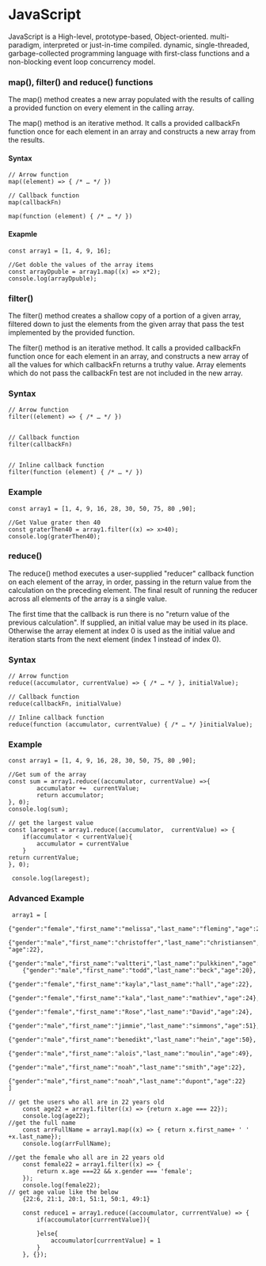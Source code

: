 # JavaScript
JavaScript is a High-level, prototype-based, Object-oriented. multi-paradigm, interpreted or just-in-time compiled. dynamic, single-threaded, garbage-collected programming language with first-class functions and a non-blocking event loop concurrency model.

### map(), filter() and reduce() functions
The map() method creates a new array populated with the results of calling a provided function on every element in the calling array.

The map() method is an iterative method. It calls a provided callbackFn function once for each element in an array and constructs a new array from the results.
 #### Syntax
    // Arrow function
    map((element) => { /* … */ })

    // Callback function
    map(callbackFn)

    map(function (element) { /* … */ })
    
#### Exapmle
    const array1 = [1, 4, 9, 16];

    //Get doble the values of the array items
    const arrayDpuble = array1.map((x) => x*2);
    console.log(arrayDpuble);

### filter()
The filter() method creates a shallow copy of a portion of a given array, 
filtered down to just the elements from the given array that pass the test implemented by the provided function.

The filter() method is an iterative method. It calls a provided callbackFn function once for each element in an array, and constructs a new array of all the values for which callbackFn returns a truthy value. Array elements which do not pass the callbackFn test are not included in the new array.

### Syntax
    // Arrow function
    filter((element) => { /* … */ })
   

    // Callback function
    filter(callbackFn)
   

    // Inline callback function
    filter(function (element) { /* … */ })
    
### Example

    const array1 = [1, 4, 9, 16, 28, 30, 50, 75, 80 ,90];

    //Get Value grater then 40
    const graterThen40 = array1.filter((x) => x>40);
    console.log(graterThen40);

   

### reduce()
The reduce() method executes a user-supplied "reducer" callback function on each element of the array, in order, passing in the return value from the calculation on the preceding element. The final result of running the reducer across all elements of the array is a single value.

The first time that the callback is run there is no "return value of the previous calculation". If supplied, an initial value may be used in its place. Otherwise the array element at index 0 is used as the initial value and iteration starts from the next element (index 1 instead of index 0).

### Syntax

    // Arrow function
    reduce((accumulator, currentValue) => { /* … */ }, initialValue);   

    // Callback function    
    reduce(callbackFn, initialValue)

    // Inline callback function
    reduce(function (accumulator, currentValue) { /* … */ }initialValue);
    
### Example

    const array1 = [1, 4, 9, 16, 28, 30, 50, 75, 80 ,90];

    //Get sum of the array
    const sum = array1.reduce((accumulator, currentValue) =>{
            accumulator +=  currentValue;
            return accumulator;
    }, 0);
    console.log(sum);

    // get the largest value
    const laregest = array1.reduce((accumulator,  currentValue) => {
        if(accumulator < currentValue){
            accumulator = currentValue
        }
    return currentValue;
    }, 0);

     console.log(laregest);

### Advanced Example
     array1 = [
        {"gender":"female","first_name":"melissa","last_name":"fleming","age":22},
        {"gender":"male","first_name":"christoffer","last_name":"christiansen",  "age":22},
        {"gender":"male","first_name":"valtteri","last_name":"pulkkinen","age":21},
        {"gender":"male","first_name":"todd","last_name":"beck","age":20},
        {"gender":"female","first_name":"kayla","last_name":"hall","age":22},
        {"gender":"female","first_name":"kala","last_name":"mathiev","age":24},
        {"gender":"female","first_name":"Rose","last_name":"David","age":24},
        {"gender":"male","first_name":"jimmie","last_name":"simmons","age":51},
        {"gender":"male","first_name":"benedikt","last_name":"hein","age":50},
        {"gender":"male","first_name":"aloïs","last_name":"moulin","age":49},
        {"gender":"male","first_name":"noah","last_name":"smith","age":22},
        {"gender":"male","first_name":"noah","last_name":"dupont","age":22}
    ]

    // get the users who all are in 22 years old
        const age22 = array1.filter((x) => {return x.age === 22});
        console.log(age22);
    //get the full name 
        const arrFullName = array1.map((x) => { return x.first_name+ ' ' +x.last_name});
        console.log(arrFullName);
    
    //get the female who all are in 22 years old
        const female22 = array1.filter((x) => {
            return x.age ===22 && x.gender === 'female';
        });
        console.log(female22);
    // get age value like the below
        {22:6, 21:1, 20:1, 51:1, 50:1, 49:1}

        const reduce1 = array1.reduce((accoumulator, currrentValue) => {
            if(accoumulator[currrentValue]){

            }else{
                accoumulator[currrentValue] = 1
            }
        }, {});